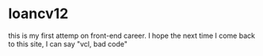 ﻿# loancv12
 this is my first attemp on front-end career. I hope the next time I come back to this site, I can say "vcl, bad code"
